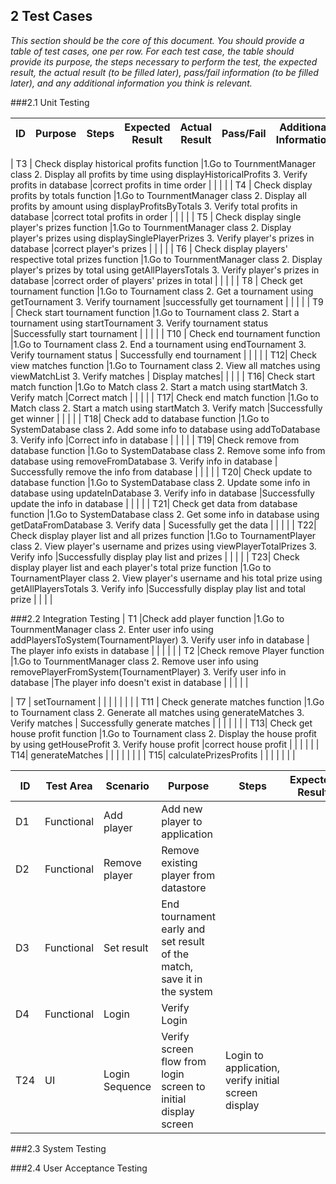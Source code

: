 ## 2 Test Cases

*This section should be the core of this document. You should provide a table of test cases, one per row. For each test case, the table should provide its purpose, the steps necessary to perform the test, the expected result, the actual result (to be filled later), pass/fail information (to be filled later), and any additional information you think is relevant.*

###2.1 Unit Testing

| ID  |  Purpose | Steps |Expected Result| Actual Result|Pass/Fail |Additional Information|
|---|---|---|---|---|---|---|

| T3  | Check display historical profits function |1.Go to TournmentManager class 2. Display all profits by time using displayHistoricalProfits 3. Verify profits in database |correct profits in time order | | | |
| T4  | Check display profits by totals function  |1.Go to TournmentManager class 2. Display all profits by amount using displayProfitsByTotals 3. Verify total profits in database |correct total profits in order  | | | |
| T5 | Check display single player's prizes function |1.Go to TournmentManager class 2. Display player's prizes using displaySinglePlayerPrizes 3. Verify player's prizes in database |correct player's prizes  | | | |
| T6  | Check display players' respective total prizes function   |1.Go to TournmentManager class 2. Display player's prizes by total using getAllPlayersTotals 3. Verify player's prizes in database  |correct order of players' prizes in total  | | | |
| T8  | Check get tournament function  |1.Go to Tournament class 2. Get a tournament using getTournament 3. Verify tournament |successfully get tournament | | | |
| T9  | Check start tournament function |1.Go to Tournament class 2. Start a tournament using startTournament 3. Verify tournament status |Successfully start tournament | | | |
| T10  | Check end tournament function |1.Go to Tournament class 2. End a tournament using endTournament 3. Verify tournament status  |  Successfully end tournament    | | | |
| T12| Check view matches function  |1.Go to Tournament class 2. View all matches using viewMatchList  3. Verify matches  |  Display matches| | | |
| T16| Check start match function  |1.Go to Match class 2. Start a match using startMatch   3. Verify match  |Correct match  | | | |
| T17| Check end match function |1.Go to Match class 2. Start a match using startMatch   3. Verify match  |Successfully get winner  | |  | |
| T18| Check add to database function |1.Go to SystemDatabase class 2. Add some info to database using addToDatabase   3. Verify info  |Correct info in database   | | | |
| T19| Check remove from database function  |1.Go to SystemDatabase class 2. Remove some info from database using removeFromDatabase 3. Verify info in database | Successfully remove the info from database | | | |
| T20| Check update to database function |1.Go to SystemDatabase class 2. Update some info in database using updateInDatabase 3. Verify info in database |Successfully update the info in database  | | | |
| T21| Check get data from database function  |1.Go to SystemDatabase class 2. Get some info in database using getDataFromDatabase 3. Verify data  | Sucessfully get the data | | | |
| T22| Check display player list and all prizes function   |1.Go to TournamentPlayer class 2. View player's username and prizes using viewPlayerTotalPrizes 3. Verify info  |Successfully display play list and prizes | | | |
| T23| Check display player list and each player's total prize function   |1.Go to TournamentPlayer class 2. View player's username and his total prize using getAllPlayersTotals 3. Verify info |Successfully display play list and total prize  | | | |



###2.2 Integration Testing
| T1 |Check add player function |1.Go to TournmentManager class 2. Enter user info using addPlayersToSystem(TournamentPlayer)  3. Verify user info in database | The player info exists in database | | | | |
| T2  |Check remove Player function |1.Go to TournmentManager class 2. Remove user info using removePlayerFromSystem(TournamentPlayer)  3. Verify user info in database |The player info doesn't exist in database | | | | |

| T7  | setTournament  |  |  | | | | |
| T11  | Check generate matches function |1.Go to Tournament class 2. Generate all matches using generateMatches  3. Verify matches | Successfully generate matches |  | | | | |
| T13| Check get house profit function  |1.Go to Tournament class 2. Display the house profit by using getHouseProfit 3. Verify house profit   |correct house profit  | | | | |
| T14|  generateMatches  |  |  | | | | |
| T15| calculatePrizesProfits  |  |  | | | | |

| ID  | Test Area | Scenario | Purpose | Steps |Expected Result| Actual Result|Pass/Fail |Additional Information|
|---|---|---|---|---|---|---|---|---|
| D1 | Functional | Add player | Add new player to application  |   | | | | |
| D2 | Functional | Remove player | Remove existing player from datastore |    | | | | |
| D3 | Functional | Set result | End tournament early and set result of the match, save it in the system  |   | | | | |
| D4 | Functional | Login | Verify Login |  | | | | |
| T24  | UI  | Login Sequence  |  Verify screen flow from login screen to initial display screen | Login     to application, verify initial screen display | | | | |

###2.3 System Testing

###2.4 User Acceptance Testing

